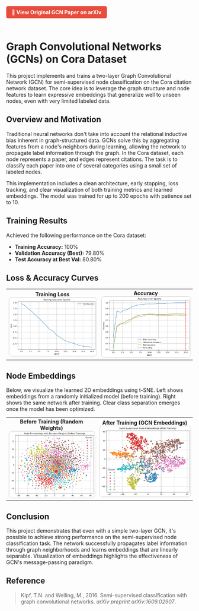 <a href="https://arxiv.org/abs/1609.02907" target="_blank" style="display:inline-block; background:#e74c3c; color:#fff; padding:8px 15px; border-radius:5px; font-weight:bold; text-decoration:none; margin-bottom:20px;">
  📄 View Original GCN Paper on arXiv
</a>

# Graph Convolutional Networks (GCNs) on Cora Dataset

This project implements and trains a two-layer Graph Convolutional Network (GCN) for semi-supervised node classification on the Cora citation network dataset. The core idea is to leverage the graph structure and node features to learn expressive embeddings that generalize well to unseen nodes, even with very limited labeled data.

## Overview and Motivation

Traditional neural networks don't take into account the relational inductive bias inherent in graph-structured data. GCNs solve this by aggregating features from a node's neighbors during learning, allowing the network to propagate label information through the graph. In the Cora dataset, each node represents a paper, and edges represent citations. The task is to classify each paper into one of several categories using a small set of labeled nodes.

This implementation includes a clean architecture, early stopping, loss tracking, and clear visualization of both training metrics and learned embeddings. The model was trained for up to 200 epochs with patience set to 10.

## Training Results

Achieved the following performance on the Cora dataset:

- **Training Accuracy:** 100%
- **Validation Accuracy (Best):** 79.80%
- **Test Accuracy at Best Val:** 80.80%

## Loss & Accuracy Curves

<table>
  <tr>
    <td style="text-align:center;">
      <b>Training Loss</b><br>
      <img src="loss.png" alt="Loss Curve" width="400" style="border:1px solid #ccc; border-radius:8px;">
    </td>
    <td style="text-align:center;">
      <b>Accuracy</b><br>
      <img src="accuracy.png" alt="Accuracy Curve" width="400" style="border:1px solid #ccc; border-radius:8px;">
    </td>
  </tr>
</table>

## Node Embeddings

Below, we visualize the learned 2D embeddings using t-SNE. Left shows embeddings from a randomly initialized model (before training). Right shows the same network after training. Clear class separation emerges once the model has been optimized.

<table>
  <tr>
    <td style="text-align:center;">
      <b>Before Training (Random Weights)</b><br>
      <img src="embeddingsInput.png" alt="Random Embeddings" width="400" style="border:1px solid #ccc; border-radius:8px;">
    </td>
    <td style="text-align:center;">
      <b>After Training (GCN Embeddings)</b><br>
      <img src="embddingsOutput.png" alt="Trained Embeddings" width="400" style="border:1px solid #ccc; border-radius:8px;">
    </td>
  </tr>
</table>

## Conclusion

This project demonstrates that even with a simple two-layer GCN, it's possible to achieve strong performance on the semi-supervised node classification task. The network successfully propagates label information through graph neighborhoods and learns embeddings that are linearly separable. Visualization of embeddings highlights the effectiveness of GCN's message-passing paradigm.

## Reference

> Kipf, T.N. and Welling, M., 2016. Semi-supervised classification with graph convolutional networks. *arXiv preprint arXiv:1609.02907*.
